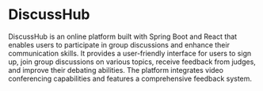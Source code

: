 # DiscussHub
 
DiscussHub is an online platform built with Spring Boot and React that enables users to participate in group discussions and enhance their communication skills. It provides a user-friendly interface for users to sign up, join group discussions on various topics, receive feedback from judges, and improve their debating abilities. The platform integrates video conferencing capabilities and features a comprehensive feedback system.